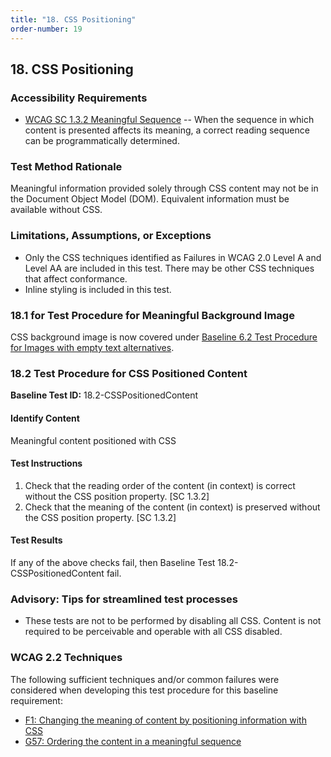 ```yaml
---
title: "18. CSS Positioning"
order-number: 19
---
```

## 18. CSS Positioning

### Accessibility Requirements

-   [WCAG SC 1.3.2 Meaningful Sequence](https://www.w3.org/WAI/WCAG22/Understanding/meaningful-sequence) -- When the sequence in which content is presented affects its meaning, a correct reading sequence can be programmatically determined.

### Test Method Rationale

Meaningful information provided solely through CSS content may not be in the Document Object Model (DOM). Equivalent information must be available without CSS.

### Limitations, Assumptions, or Exceptions

-   Only the CSS techniques identified as Failures in WCAG 2.0 Level A and Level AA are included in this test. There may be other CSS techniques that affect conformance.
-   Inline styling is included in this test.

### 18.1 for Test Procedure for Meaningful Background Image 
CSS background image is now covered under [Baseline 6.2 Test Procedure for Images with empty text alternatives](../06Images/#62-test-procedure-for-images-with-empty-text-alternative). 

### 18.2 Test Procedure for CSS Positioned Content

**Baseline Test ID:** 18.2-CSSPositionedContent
#### Identify Content
<p id="BIC">Meaningful content positioned with CSS</p>

#### Test Instructions
<ol id="BTI">
    <li id="BTI-1">Check that the reading order of the content (in context) is correct without the CSS position property. [SC 1.3.2]</li>
    <li id="BTI-2">Check that the meaning of the content (in context) is preserved without the CSS position property. [SC 1.3.2]</li>
</ol>

#### Test Results
<p id="BTR">If any of the above checks fail, then Baseline Test 18.2-CSSPositionedContent fail.</p>

### Advisory: Tips for streamlined test processes
- These tests are not to be performed by disabling all CSS. Content is not required to be perceivable and operable with all CSS disabled.

### WCAG 2.2 Techniques

The following sufficient techniques and/or common failures were considered when developing this test procedure for this baseline requirement:

-   [F1: Changing the meaning of content by positioning information with CSS](https://www.w3.org/WAI/WCAG22/Techniques/failures/F1)
-   [G57: Ordering the content in a meaningful sequence](https://www.w3.org/WAI/WCAG22/Techniques/general/G57)

